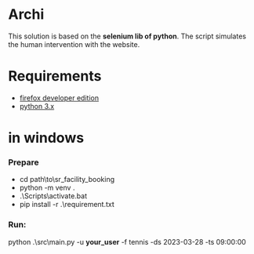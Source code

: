 # Archi

This solution is based on the **selenium lib of python**.
The script simulates the human intervention with the website.

# Requirements

- [firefox developer edition](https://www.mozilla.org/en-US/firefox/developer/)
- [python 3.x](https://www.python.org/downloads/)

# in windows

### Prepare

- cd path\to\sr_facility_booking
- python -m venv .
- .\Scripts\activate.bat
- pip install -r .\requirement.txt

### Run:

python .\src\main.py -u **your_user** -f tennis -ds 2023-03-28 -ts 09:00:00
